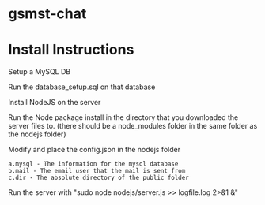 gsmst-chat
==========



Install Instructions 
==========
Setup a MySQL DB

Run the database_setup.sql on that database

Install NodeJS on the server

Run the Node package install in the directory that you downloaded the server files to. (there should be a node_modules folder in the same folder as the nodejs folder)

Modify and place the config.json in the nodejs folder

	a.mysql - The information for the mysql database
	b.mail - The email user that the mail is sent from
	c.dir - The absolute directory of the public folder
Run the server with "sudo node nodejs/server.js >> logfile.log 2>&1 &"
